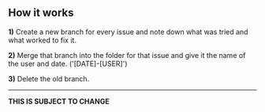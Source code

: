 **How it works**
------
**1)** Create a new branch for every issue and note down what was tried and what worked to fix it. 

**2)** Merge that branch into the folder for that issue and give it the name of the user and date. ('[DATE]-[USER]')

**3)** Delete the old branch.

------ 
**THIS IS SUBJECT TO CHANGE**
